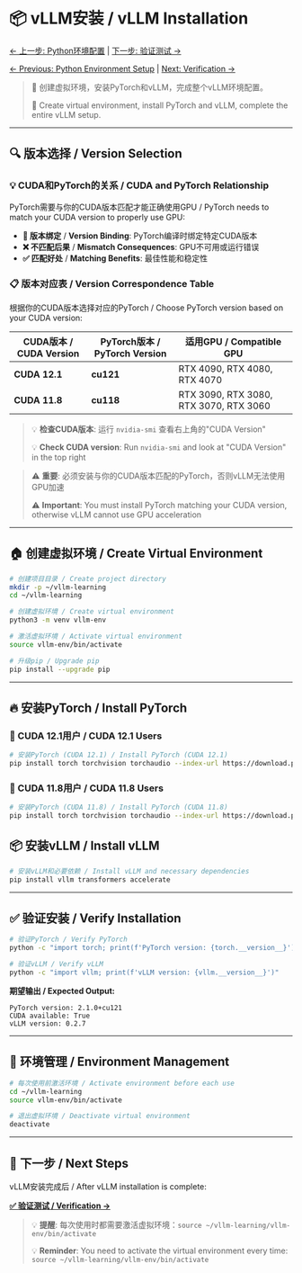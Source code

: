 # 📦 vLLM安装 / vLLM Installation

[← 上一步: Python环境配置](04-python-setup.md) | [下一步: 验证测试 →](06-verification.md)

[← Previous: Python Environment Setup](04-python-setup.md) | [Next: Verification →](06-verification.md)

> 🎯 创建虚拟环境，安装PyTorch和vLLM，完成整个vLLM环境配置。
> 
> 🎯 Create virtual environment, install PyTorch and vLLM, complete the entire vLLM setup.

---

## 🔍 版本选择 / Version Selection

### 💡 CUDA和PyTorch的关系 / CUDA and PyTorch Relationship

PyTorch需要与你的CUDA版本匹配才能正确使用GPU / PyTorch needs to match your CUDA version to properly use GPU:

- **🔗 版本绑定** / **Version Binding**: PyTorch编译时绑定特定CUDA版本
- **❌ 不匹配后果** / **Mismatch Consequences**: GPU不可用或运行错误
- **✅ 匹配好处** / **Matching Benefits**: 最佳性能和稳定性

### 📋 版本对应表 / Version Correspondence Table

根据你的CUDA版本选择对应的PyTorch / Choose PyTorch version based on your CUDA version:

| CUDA版本 / CUDA Version | PyTorch版本 / PyTorch Version | 适用GPU / Compatible GPU |
|-------------------------|------------------------------|-------------------------|
| **CUDA 12.1** | **cu121** | RTX 4090, RTX 4080, RTX 4070 |
| **CUDA 11.8** | **cu118** | RTX 3090, RTX 3080, RTX 3070, RTX 3060 |

> 💡 **检查CUDA版本**: 运行 `nvidia-smi` 查看右上角的"CUDA Version"
> 
> 💡 **Check CUDA version**: Run `nvidia-smi` and look at "CUDA Version" in the top right

> ⚠️ **重要**: 必须安装与你的CUDA版本匹配的PyTorch，否则vLLM无法使用GPU加速
> 
> ⚠️ **Important**: You must install PyTorch matching your CUDA version, otherwise vLLM cannot use GPU acceleration

---

## 🏠 创建虚拟环境 / Create Virtual Environment

```bash
# 创建项目目录 / Create project directory
mkdir -p ~/vllm-learning
cd ~/vllm-learning

# 创建虚拟环境 / Create virtual environment
python3 -m venv vllm-env

# 激活虚拟环境 / Activate virtual environment
source vllm-env/bin/activate

# 升级pip / Upgrade pip
pip install --upgrade pip
```

---

## 🔥 安装PyTorch / Install PyTorch

### 🚀 CUDA 12.1用户 / CUDA 12.1 Users
```bash
# 安装PyTorch (CUDA 12.1) / Install PyTorch (CUDA 12.1)
pip install torch torchvision torchaudio --index-url https://download.pytorch.org/whl/cu121
```

### 🚀 CUDA 11.8用户 / CUDA 11.8 Users
```bash
# 安装PyTorch (CUDA 11.8) / Install PyTorch (CUDA 11.8)
pip install torch torchvision torchaudio --index-url https://download.pytorch.org/whl/cu118
```

## 📦 安装vLLM / Install vLLM

```bash
# 安装vLLM和必要依赖 / Install vLLM and necessary dependencies
pip install vllm transformers accelerate
```

---

## ✅ 验证安装 / Verify Installation

```bash
# 验证PyTorch / Verify PyTorch
python -c "import torch; print(f'PyTorch version: {torch.__version__}'); print(f'CUDA available: {torch.cuda.is_available()}')"

# 验证vLLM / Verify vLLM
python -c "import vllm; print(f'vLLM version: {vllm.__version__}')"
```

**期望输出 / Expected Output:**
```
PyTorch version: 2.1.0+cu121
CUDA available: True
vLLM version: 0.2.7
```

---

## 🔄 环境管理 / Environment Management

```bash
# 每次使用前激活环境 / Activate environment before each use
cd ~/vllm-learning
source vllm-env/bin/activate

# 退出虚拟环境 / Deactivate virtual environment
deactivate
```

---

## 🚀 下一步 / Next Steps

vLLM安装完成后 / After vLLM installation is complete:

**[✅ 验证测试 / Verification →](06-verification.md)**

> 💡 **提醒**: 每次使用时都需要激活虚拟环境：`source ~/vllm-learning/vllm-env/bin/activate`
> 
> 💡 **Reminder**: You need to activate the virtual environment every time: `source ~/vllm-learning/vllm-env/bin/activate`
